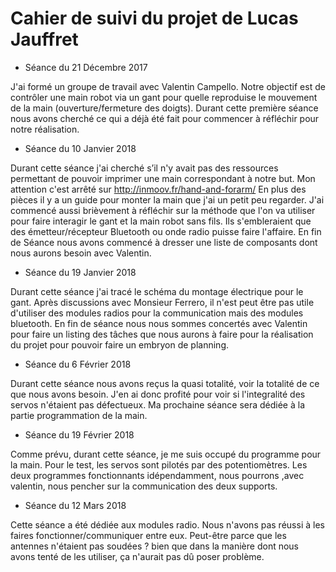 Cahier de suivi du projet de Lucas Jauffret
==
* Séance du 21 Décembre 2017

J'ai formé un groupe de travail avec Valentin Campello. Notre objectif est de contrôler une main robot via un gant pour quelle reproduise le mouvement de la main (ouverture/fermeture des doigts).
Durant cette première séance nous avons cherché ce qui a déjà été fait pour commencer à réfléchir pour notre réalisation.

* Séance du 10 Janvier 2018

Durant cette séance j'ai cherché s’il n'y avait pas des ressources permettant de pouvoir imprimer une main correspondant à notre but. Mon attention c'est arrêté sur http://inmoov.fr/hand-and-forarm/ 
En plus des pièces il y a un guide pour monter la main que j'ai un petit peu regarder.
J'ai commencé aussi brièvement à réfléchir sur la méthode que l'on va utiliser pour faire interagir le gant et la main robot sans fils. Ils s'embleraient que des émetteur/récepteur Bluetooth ou onde radio puisse faire l'affaire.
En fin de Séance nous avons commencé à dresser une liste de composants dont nous aurons besoin avec Valentin.

* Séance du 19 Janvier 2018

Durant cette séance j'ai tracé le schéma du montage électrique pour le gant. Après discussions avec Monsieur Ferrero, il n'est peut être pas utile d'utiliser des modules radios pour la communication mais des modules bluetooth. En fin de séance nous nous sommes concertés avec Valentin pour faire un listing des tâches que nous aurons à faire pour la réalisation du projet pour pouvoir faire un embryon de planning.

* Séance du 6 Février 2018

Durant cette séance nous avons reçus la quasi totalité, voir la totalité de ce que nous avons besoin. J'en ai donc profité pour voir si l'integralité des servos n'étaient pas défectueux. Ma prochaine séance sera dédiée à la partie programmation de la main. 

* Séance du 19 Février 2018

Comme prévu, durant cette séance, je me suis occupé du programme pour la main. Pour le test, les servos sont pilotés par des potentiomètres.
Les deux programmes fonctionnants idépendamment, nous pourrons ,avec valentin, nous pencher sur la communication des deux supports.

* Séance du 12 Mars 2018

Cette séance a été dédiée aux modules radio. Nous n'avons pas réussi à les faires fonctionner/communiquer entre eux.
Peut-être parce que les antennes n'étaient pas soudées ? bien que dans la manière dont nous avons tenté de les utiliser, ça n'aurait pas dû poser problème.
